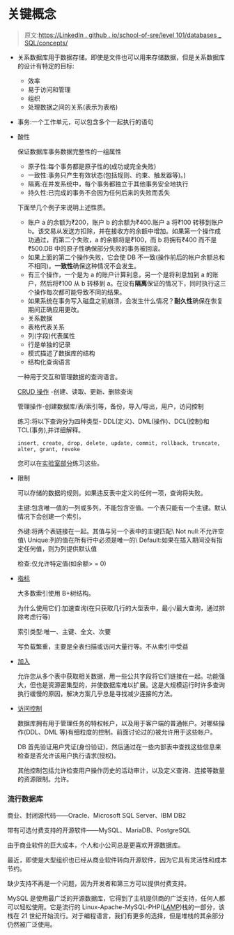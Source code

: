 # 关键概念

> 原文:[https://LinkedIn . github . io/school-of-sre/level 101/databases _ SQL/concepts/](https://linkedin.github.io/school-of-sre/level101/databases_sql/concepts/)

*   关系数据库用于数据存储。即使是文件也可以用来存储数据，但是关系数据库的设计有特定的目标:
    *   效率
    *   易于访问和管理
    *   组织
    *   处理数据之间的关系(表示为表格)
*   事务:一个工作单元，可以包含多个一起执行的语句
*   酸性

    保证数据库事务数据完整性的一组属性

    *   原子性:每个事务都是原子性的(成功或完全失败)
    *   一致性:事务只产生有效状态(包括规则、约束、触发器等)。)
    *   隔离:在并发系统中，每个事务都独立于其他事务安全地执行
    *   持久性:已完成的事务不会因为任何后来的失败而丢失

    下面举几个例子来说明上述性质。

    *   账户 a 的余额为₹200，账户 b 的余额为₹400.账户 a 将₹100 转移到账户 b。该交易从发送方扣除，并在接收方的余额中增加。如果第一个操作成功通过，而第二个失败，a 的余额将是₹100，而 b 将拥有₹400 而不是₹500.DB 中的原子性确保部分失败的事务被回滚。
    *   如果上面的第二个操作失败，它会使 DB 不一致(操作前后的帐户余额总和不相同)。**一致性**确保这种情况不会发生。
    *   有三个操作，一个是为 a 的账户计算利息，另一个是将利息加到 a 的账户，然后将₹100 从 b 转移到 a。在没有**隔离**保证的情况下，同时执行这三个操作每次都可能导致不同的结果。
    *   如果系统在事务写入磁盘之前崩溃，会发生什么情况？**耐久性**确保在恢复期间正确应用更改。
    *   关系数据
    *   表格代表关系
    *   列(字段)代表属性
    *   行是单独的记录
    *   模式描述了数据库的结构
    *   结构化查询语言

    一种用于交互和管理数据的查询语言。

    [CRUD 操作](https://stackify.com/what-are-crud-operations/) -创建、读取、更新、删除查询

    管理操作-创建数据库/表/索引等，备份，导入/导出，用户，访问控制

    练习:将以下查询分为四种类型- DDL(定义)、DML(操作)、DCL(控制)和 TCL(事务),并详细解释。

    ```
    insert, create, drop, delete, update, commit, rollback, truncate, alter, grant, revoke 
    ```

    您可以在[实验室部分](https://linkedin.github.io/school-of-sre/level101/databases_sql/lab/)练习这些。

*   限制

    可以存储的数据的规则。如果违反表中定义的任何一项，查询将失败。

    主键:包含唯一值的一列或多列，不能包含空值。一个表只能有一个主键。默认情况下会创建一个索引。

    外键:将两个表链接在一起。其值与另一个表中的主键匹配\ Not null:不允许空值\ Unique:列的值在所有行中必须是唯一的\ Default:如果在插入期间没有指定任何值，则为列提供默认值

    检查:仅允许特定值(如余额> = 0)

*   [指标](https://datageek.blog/en/2018/06/05/rdbms-basics-indexes-and-clustered-indexes/)

    大多数索引使用 B+树结构。

    为什么使用它们:加速查询(在只获取几行的大型表中，最小/最大查询，通过排除考虑行等)

    索引类型:唯一、主键、全文、次要

    写负载繁重，主要是全表扫描或访问大量行等。不从索引中受益

*   [加入](https://www.sqlservertutorial.net/sql-server-basics/sql-server-joins/)

    允许您从多个表中获取相关数据，用一些公共字段将它们链接在一起。功能强大，但也是资源密集型的，并使数据库难以扩展。这是大规模运行时许多查询执行缓慢的原因，解决方案几乎总是寻找减少连接的方法。

*   [访问控制](https://dev.mysql.com/doc/refman/8.0/en/access-control.html)

    数据库拥有用于管理任务的特权帐户，以及用于客户端的普通帐户。对哪些操作(DDL、DML 等)有细粒度的控制。前面讨论过的)被允许用于这些帐户。

    DB 首先验证用户凭证(身份验证)，然后通过在一些内部表中查找这些信息来检查是否允许该用户执行请求(授权)。

    其他控制包括允许检查用户操作历史的活动审计，以及定义查询、连接等数量的资源限制。允许。

### 流行数据库

商业、封闭源代码——Oracle、Microsoft SQL Server、IBM DB2

带有可选付费支持的开源软件——MySQL、MariaDB、PostgreSQL

由于商业软件的巨大成本，个人和小公司总是更喜欢开源数据库。

最近，即使是大型组织也已经从商业软件转向开源软件，因为它具有灵活性和成本节约。

缺少支持不再是一个问题，因为开发者和第三方可以提供付费支持。

MySQL 是使用最广泛的开源数据库，它得到了主机提供商的广泛支持，任何人都可以轻松使用。它是流行的 Linux-Apache-MySQL-PHP([LAMP](https://en.wikipedia.org/wiki/LAMP_(software_bundle)))栈的一部分，该栈在 21 世纪开始流行。对于编程语言，我们有更多的选择，但是堆栈的其余部分仍然被广泛使用。